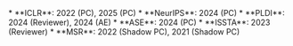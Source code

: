 <aside markdown="1">
  * **ICLR**: 2022 (PC), 2025 (PC)
  * **NeurIPS**: 2024 (PC)
  * **PLDI**: 2024 (Reviewer),  2024 (AE)
  * **ASE**: 2024 (PC)
  * **ISSTA**: 2023 (Reviewer)
  * **MSR**: 2022 (Shadow PC), 2021 (Shadow PC)
</aside>